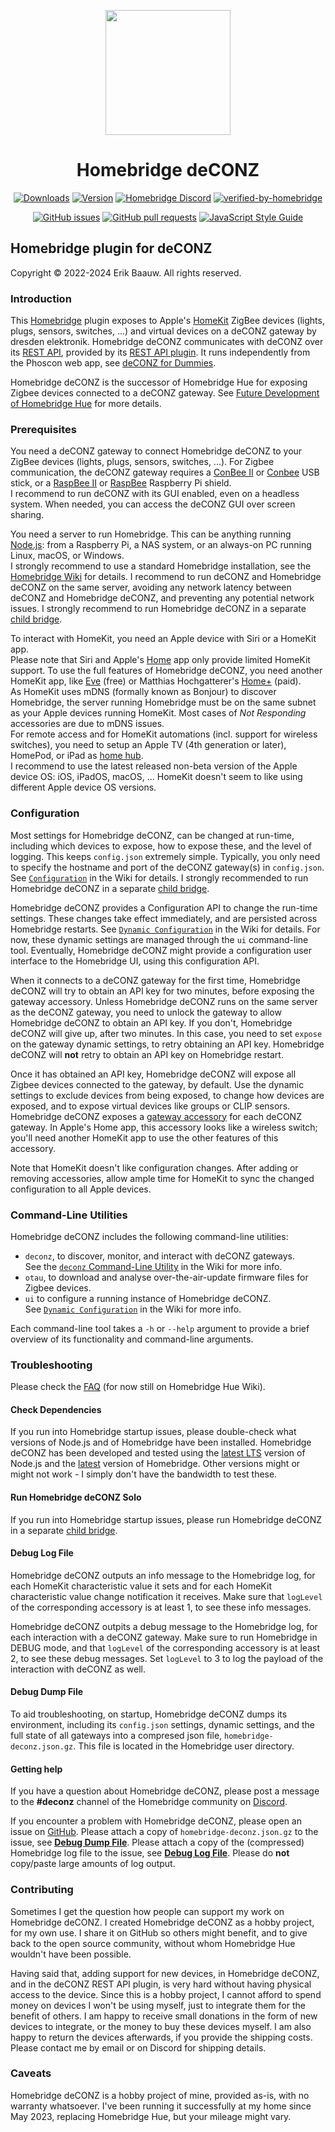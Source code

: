 <p align="center">
  <img src="homebridge-ui/public/homebridge-deconz.png" height="200px">  
</p>
<span align="center">

# Homebridge deCONZ
[![Downloads](https://img.shields.io/npm/dt/homebridge-deconz)](https://www.npmjs.com/package/homebridge-deconz)
[![Version](https://img.shields.io/npm/v/homebridge-deconz)](https://www.npmjs.com/package/homebridge-deconz)
[![Homebridge Discord](https://img.shields.io/discord/432663330281226270?color=728ED5&logo=discord&label=discord)](https://discord.gg/zUhSZSNb4P)
[![verified-by-homebridge](https://badgen.net/badge/homebridge/verified/purple)](https://github.com/homebridge/homebridge/wiki/Verified-Plugins)

[![GitHub issues](https://img.shields.io/github/issues/ebaauw/homebridge-deconz)](https://github.com/ebaauw/homebridge-deconz/issues)
[![GitHub pull requests](https://img.shields.io/github/issues-pr/ebaauw/homebridge-deconz)](https://github.com/ebaauw/homebridge-deconz/pulls)
[![JavaScript Style Guide](https://img.shields.io/badge/code_style-standard-brightgreen)](https://standardjs.com)

</span>

## Homebridge plugin for deCONZ
Copyright © 2022-2024 Erik Baauw. All rights reserved.

### Introduction
This [Homebridge](https://github.com/homebridge/homebridge) plugin exposes to Apple's [HomeKit](http://www.apple.com/ios/home/) ZigBee devices (lights, plugs, sensors, switches, ...) and virtual devices on a deCONZ gateway by dresden elektronik.
Homebridge deCONZ communicates with deCONZ over its [REST API](https://dresden-elektronik.github.io/deconz-rest-doc/), provided by its [REST API plugin](https://github.com/dresden-elektronik/deconz-rest-plugin).
It runs independently from the Phoscon web app, see [deCONZ for Dummies](https://github.com/dresden-elektronik/deconz-rest-plugin/wiki/deCONZ-for-Dummies).

Homebridge deCONZ is the successor of Homebridge Hue for exposing Zigbee devices connected to a deCONZ gateway.
See [Future Development of Homebridge Hue](https://github.com/ebaauw/homebridge-hue/issues/1070) for more details.

### Prerequisites
You need a deCONZ gateway to connect Homebridge deCONZ to your ZigBee devices (lights, plugs, sensors, switches, ...).
For Zigbee communication, the deCONZ gateway requires a [ConBee II](https://phoscon.de/en/conbee2) or [Conbee](https://phoscon.de/en/conbee) USB stick, or a [RaspBee II](https://phoscon.de/en/raspbee2) or [RaspBee](https://phoscon.de/en/raspbee) Raspberry Pi shield.  
I recommend to run deCONZ with its GUI enabled, even on a headless system.
When needed, you can access the deCONZ GUI over screen sharing.

You need a server to run Homebridge.
This can be anything running [Node.js](https://nodejs.org): from a Raspberry Pi, a NAS system, or an always-on PC running Linux, macOS, or Windows.  
I strongly recommend to use a standard Homebridge installation, see the [Homebridge Wiki](https://github.com/homebridge/homebridge/wiki) for details.
I recommend to run deCONZ and Homebridge deCONZ on the same server, avoiding any network latency between deCONZ and Homebridge deCONZ, and preventing any potential network issues.
I strongly recommend to run Homebridge deCONZ in a separate [child bridge](https://github.com/homebridge/homebridge/wiki/Child-Bridges).

To interact with HomeKit, you need an Apple device with Siri or a HomeKit app.  
Please note that Siri and Apple's [Home](https://support.apple.com/en-us/HT204893) app only provide limited HomeKit support.
To use the full features of Homebridge deCONZ, you need another HomeKit app, like [Eve](https://www.evehome.com/en/eve-app) (free) or Matthias Hochgatterer's [Home+](https://hochgatterer.me/home/) (paid).  
As HomeKit uses mDNS (formally known as Bonjour) to discover Homebridge, the server running Homebridge must be on the same subnet as your Apple devices running HomeKit.
Most cases of _Not Responding_ accessories are due to mDNS issues.  
For remote access and for HomeKit automations (incl. support for wireless switches), you need to setup an Apple TV (4th generation or later), HomePod, or iPad as [home hub](https://support.apple.com/en-us/HT207057).  
I recommend to use the latest released non-beta version of the Apple device OS: iOS, iPadOS, macOS, ...
HomeKit doesn't seem to like using different Apple device OS versions.

### Configuration
Most settings for Homebridge deCONZ, can be changed at run-time, including which devices to expose, how to expose these, and the level of logging.
This keeps `config.json` extremely simple.
Typically, you only need to specify the hostname and port of the deCONZ gateway(s) in `config.json`.
See [`Configuration`](https://github.com/ebaauw/homebridge-deconz/wiki/Configuration) in the Wiki for details.
I strongly recommended to run Homebridge deCONZ in a separate [child bridge](https://github.com/homebridge/homebridge/wiki/Child-Bridges).

Homebridge deCONZ provides a Configuration API to change the run-time settings.
These changes take effect immediately, and are persisted across Homebridge restarts.
See [`Dynamic Configuration`](https://github.com/ebaauw/homebridge-deconz/wiki/Dynamic-Configuration) in the Wiki for details.
For now, these dynamic settings are managed through the `ui` command-line tool.
Eventually, Homebridge deCONZ might provide a configuration user interface to the Homebridge UI, using this configuration API.

When it connects to a deCONZ gateway for the first time, Homebridge deCONZ will try to obtain an API key for two minutes, before exposing the gateway accessory.
Unless Homebridge deCONZ runs on the same server as the deCONZ gateway, you need to unlock the gateway to allow Homebridge deCONZ to obtain an API key.
If you don't, Homebridge deCONZ will give up, after two minutes.
In this case, you need to set `expose` on the gateway dynamic settings, to retry obtaining an API key.
Homebridge deCONZ will **not** retry to obtain an API key on Homebridge restart.

Once it has obtained an API key, Homebridge deCONZ will expose all Zigbee devices connected to the gateway, by default. 
Use the dynamic settings to exclude devices from being exposed, to change how devices are exposed, and to expose virtual devices like groups or CLIP sensors.  
Homebridge deCONZ exposes a [gateway accessory](https://github.com/ebaauw/homebridge-deconz/wiki/Gateway-Accessory) for each deCONZ gateway.
In Apple's Home app, this accessory looks like a wireless switch; you'll need another HomeKit app to use the other features of this accessory.

Note that HomeKit doesn't like configuration changes.
After adding or removing accessories, allow ample time for HomeKit to sync the changed configuration to all Apple devices.

### Command-Line Utilities
Homebridge deCONZ includes the following command-line utilities:
- `deconz`, to discover, monitor, and interact with deCONZ gateways.  
See the [`deconz` Command-Line Utility](https://github.com/ebaauw/homebridge-deconz/wiki/deconz-Command%E2%80%90Line-Utility) in the Wiki for more info.
- `otau`, to download and analyse over-the-air-update firmware files for Zigbee devices.
- `ui` to configure a running instance of Homebridge deCONZ.  
See [`Dynamic Configuration`](https://github.com/ebaauw/homebridge-deconz/wiki/Dynamic-Configuration) in the Wiki for more info.

Each command-line tool takes a `-h` or `--help` argument to provide a brief overview of its functionality and command-line arguments.

### Troubleshooting
Please check the [FAQ](https://github.com/ebaauw/homebridge-hue/wiki/FAQ) (for now still on Homebridge Hue Wiki).

#### Check Dependencies
If you run into Homebridge startup issues, please double-check what versions of Node.js and of Homebridge have been installed.
Homebridge deCONZ has been developed and tested using the [latest LTS](https://nodejs.org/en/about/releases/) version of Node.js and the [latest](https://www.npmjs.com/package/homebridge) version of Homebridge.
Other versions might or might not work - I simply don't have the bandwidth to test these.

#### Run Homebridge deCONZ Solo
If you run into Homebridge startup issues, please run Homebridge deCONZ in a separate [child bridge](https://github.com/homebridge/homebridge/wiki/Child-Bridges).

#### Debug Log File
Homebridge deCONZ outputs an info message to the Homebridge log, for each HomeKit characteristic value it sets and for each HomeKit characteristic value change notification it receives.  Make sure that `logLevel` of the corresponding accessory is at least 1, to see these info messages.

Homebridge deCONZ outpits a debug message to the Homebridge log, for each interaction with a deCONZ gateway.
Make sure to run Homebridge in DEBUG mode, and that `logLevel` of the corresponding accessory is at least 2, to see these debug messages.  Set `logLevel` to 3 to log the payload of the interaction with deCONZ as well.

#### Debug Dump File
To aid troubleshooting, on startup, Homebridge deCONZ dumps its environment, including its `config.json` settings, dynamic settings, and the full state of all gateways into a compresed json file, `homebridge-deconz.json.gz`.
This file is located in the Homebridge user directory.

#### Getting help
If you have a question about Homebridge deCONZ, please post a message to the **#deconz** channel of the Homebridge community on [Discord](https://discord.gg/zUhSZSNb4P).

If you encounter a problem with Homebridge deCONZ, please open an issue on [GitHub](https://github.com/ebaauw/homebridge-deconz/issues).
Please attach a copy of `homebridge-deconz.json.gz` to the issue, see [**Debug Dump File**](#debug-dump-file).
Please attach a copy of the (compressed) Homebridge log file to the issue, see [**Debug Log File**](#debug-log-file).
Please do **not** copy/paste large amounts of log output.

### Contributing
Sometimes I get the question how people can support my work on Homebridge deCONZ.
I created Homebridge deCONZ as a hobby project, for my own use.
I share it on GitHub so others might benefit, and to give back to the open source community, without whom Homebridge Hue wouldn't have been possible.

Having said that, adding support for new devices, in Homebridge deCONZ, and in the deCONZ REST API plugin, is very hard without having physical access to the device.
Since this is a hobby project, I cannot afford to spend money on devices I won't be using myself, just to integrate them for the benefit of others.
I am happy to receive small donations in the form of new devices to integrate, or the money to buy these devices myself.
I am also happy to return the devices afterwards, if you provide the shipping costs.
Please contact me by email or on Discord for shipping details.

### Caveats
Homebridge deCONZ is a hobby project of mine, provided as-is, with no warranty whatsoever.  I've been running it successfully at my home since May 2023, replacing Homebridge Hue, but your mileage might vary.
